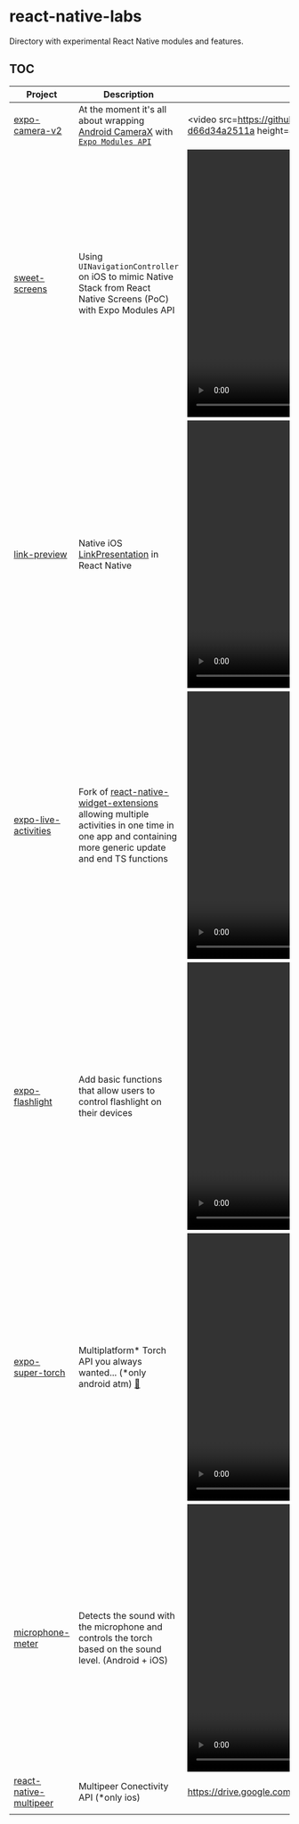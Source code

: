 # react-native-labs

Directory with experimental React Native modules and features.

## TOC

| Project | Description | Video demo |
|-|-|-|
| [expo-camera-v2](./expo-camera-v2) | At the moment it's all about wrapping [Android CameraX](https://developer.android.com/training/camerax) with [`Expo Modules API`](https://docs.expo.dev/modules/module-api) | <video src=<https://github.com/software-mansion-labs/react-native-labs/assets/16623003/a72f3eb6-98e5-46d9-88ff-d66d34a2511a> height=480 /> |
| [sweet-screens](./sweet-screens) | Using `UINavigationController` on iOS to mimic Native Stack from React Native Screens (PoC) with Expo Modules API | <video src="https://github.com/software-mansion-labs/react-native-labs/assets/39658211/7d87de31-00e3-4719-9e9e-fa6c6601b903" height="480"/> |
| [link-preview](./link-preview) | Native iOS [LinkPresentation](https://developer.apple.com/documentation/linkpresentation) in React Native | <video src="https://github.com/software-mansion-labs/react-native-labs/assets/104823336/878f810b-da13-41b5-b7fa-e3235c9f1af4" height="480"/> |
| [expo-live-activities](./expo-live-activities) | Fork of [react-native-widget-extensions](https://github.com/bndkt/react-native-widget-extension) allowing multiple activities in one time in one app and containing more generic update and end TS functions | <video src="https://github.com/software-mansion-labs/react-native-labs/assets/109533125/8cbec87e-1219-4637-b2e7-48c93fd8804f" height="480"/> |
| [expo-flashlight](./expo-flashlight) | Add basic functions that allow users to control flashlight on their devices | <video src="https://github.com/software-mansion-labs/react-native-labs/assets/39538890/33366084-2b42-4b8b-8195-4818f3a9c16c" height="480"/> |
| [expo-super-torch](./expo-super-torch) | Multiplatform* Torch API you always wanted... (*only android atm) [🧨](https://github.com/tjzel/expo-super-torch) | <video src="https://github.com/software-mansion-labs/react-native-labs/assets/40713406/c31acbba-a3fb-42fc-8b88-206812ab6d46" height="480"/> |
| [microphone-meter](./MicrophoneMeter) | Detects the sound with the microphone and controls the torch based on the sound level. (Android + iOS)| <video src="https://github.com/software-mansion-labs/react-native-labs/assets/15989228/1d05de08-901f-4f58-b8b2-f93c07fc9e8a" height="480"/> |
[react-native-multipeer](./react-native-multipeer) | Multipeer Conectivity API (*only ios) | https://drive.google.com/file/d/1h5NWY6IlUm_4QucM-IFt2ZWx9UkNl0jt/view?usp=sharing | 
| |
